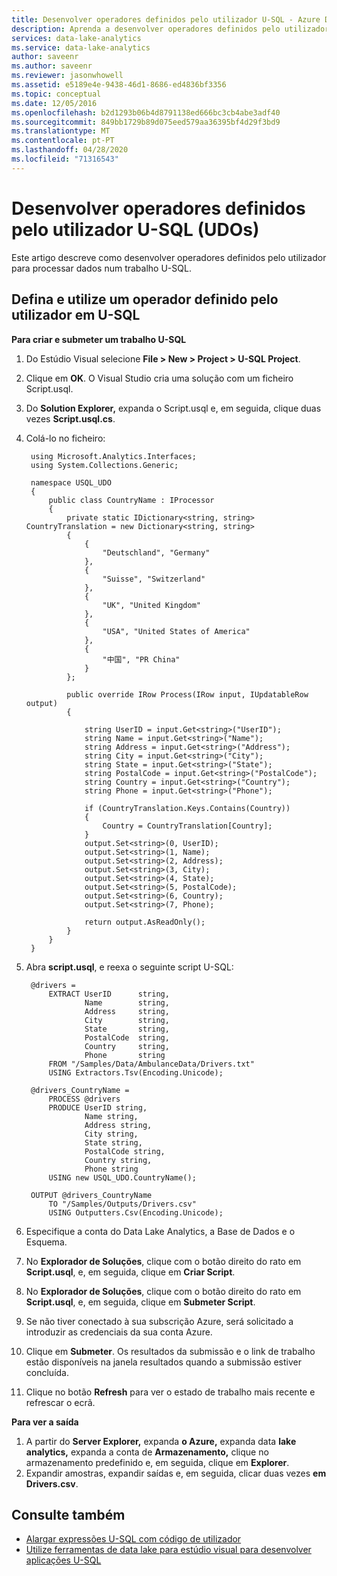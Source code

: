 ```yaml
---
title: Desenvolver operadores definidos pelo utilizador U-SQL - Azure Data Lake Analytics
description: Aprenda a desenvolver operadores definidos pelo utilizador para serem utilizados e reutilizados em trabalhos de Azure Data Lake Analytics.
services: data-lake-analytics
ms.service: data-lake-analytics
author: saveenr
ms.author: saveenr
ms.reviewer: jasonwhowell
ms.assetid: e5189e4e-9438-46d1-8686-ed4836bf3356
ms.topic: conceptual
ms.date: 12/05/2016
ms.openlocfilehash: b2d1293b06b4d8791138ed666bc3cb4abe3adf40
ms.sourcegitcommit: 849bb1729b89d075eed579aa36395bf4d29f3bd9
ms.translationtype: MT
ms.contentlocale: pt-PT
ms.lasthandoff: 04/28/2020
ms.locfileid: "71316543"
---
```

# <a name="develop-u-sql-user-defined-operators-udos"></a>Desenvolver operadores definidos pelo utilizador U-SQL (UDOs)
Este artigo descreve como desenvolver operadores definidos pelo utilizador para processar dados num trabalho U-SQL.

## <a name="define-and-use-a-user-defined-operator-in-u-sql"></a>Defina e utilize um operador definido pelo utilizador em U-SQL
**Para criar e submeter um trabalho U-SQL**

1. Do Estúdio Visual selecione **File > New > Project > U-SQL Project**.
2. Clique em **OK**. O Visual Studio cria uma solução com um ficheiro Script.usql.
3. Do **Solution Explorer,** expanda o Script.usql e, em seguida, clique duas vezes **Script.usql.cs**.
4. Colá-lo no ficheiro:

        using Microsoft.Analytics.Interfaces;
        using System.Collections.Generic;

        namespace USQL_UDO
        {
            public class CountryName : IProcessor
            {
                private static IDictionary<string, string> CountryTranslation = new Dictionary<string, string>
                {
                    {
                        "Deutschland", "Germany"
                    },
                    {
                        "Suisse", "Switzerland"
                    },
                    {
                        "UK", "United Kingdom"
                    },
                    {
                        "USA", "United States of America"
                    },
                    {
                        "中国", "PR China"
                    }
                };

                public override IRow Process(IRow input, IUpdatableRow output)
                {

                    string UserID = input.Get<string>("UserID");
                    string Name = input.Get<string>("Name");
                    string Address = input.Get<string>("Address");
                    string City = input.Get<string>("City");
                    string State = input.Get<string>("State");
                    string PostalCode = input.Get<string>("PostalCode");
                    string Country = input.Get<string>("Country");
                    string Phone = input.Get<string>("Phone");

                    if (CountryTranslation.Keys.Contains(Country))
                    {
                        Country = CountryTranslation[Country];
                    }
                    output.Set<string>(0, UserID);
                    output.Set<string>(1, Name);
                    output.Set<string>(2, Address);
                    output.Set<string>(3, City);
                    output.Set<string>(4, State);
                    output.Set<string>(5, PostalCode);
                    output.Set<string>(6, Country);
                    output.Set<string>(7, Phone);

                    return output.AsReadOnly();
                }
            }
        }
6. Abra **script.usql**, e reexa o seguinte script U-SQL:

        @drivers =
            EXTRACT UserID      string,
                    Name        string,
                    Address     string,
                    City        string,
                    State       string,
                    PostalCode  string,
                    Country     string,
                    Phone       string
            FROM "/Samples/Data/AmbulanceData/Drivers.txt"
            USING Extractors.Tsv(Encoding.Unicode);

        @drivers_CountryName =
            PROCESS @drivers
            PRODUCE UserID string,
                    Name string,
                    Address string,
                    City string,
                    State string,
                    PostalCode string,
                    Country string,
                    Phone string
            USING new USQL_UDO.CountryName();    

        OUTPUT @drivers_CountryName
            TO "/Samples/Outputs/Drivers.csv"
            USING Outputters.Csv(Encoding.Unicode);
7. Especifique a conta do Data Lake Analytics, a Base de Dados e o Esquema.
8. No **Explorador de Soluções**, clique com o botão direito do rato em **Script.usql**, e, em seguida, clique em **Criar Script**.
9. No **Explorador de Soluções**, clique com o botão direito do rato em **Script.usql**, e, em seguida, clique em **Submeter Script**.
10. Se não tiver conectado à sua subscrição Azure, será solicitado a introduzir as credenciais da sua conta Azure.
11. Clique em **Submeter**. Os resultados da submissão e o link de trabalho estão disponíveis na janela resultados quando a submissão estiver concluída.
12. Clique no botão **Refresh** para ver o estado de trabalho mais recente e refrescar o ecrã.

**Para ver a saída**

1. A partir do **Server Explorer,** expanda **o Azure,** expanda data **lake analytics,** expanda a conta de **Armazenamento,** clique no armazenamento predefinido e, em seguida, clique em **Explorer**.
2. Expandir amostras, expandir saídas e, em seguida, clicar duas vezes **em Drivers.csv**.

## <a name="see-also"></a>Consulte também
* [Alargar expressões U-SQL com código de utilizador](/u-sql/concepts/extending-u-sql-expressions-with-user-code)
* [Utilize ferramentas de data lake para estúdio visual para desenvolver aplicações U-SQL](data-lake-analytics-data-lake-tools-get-started.md)
